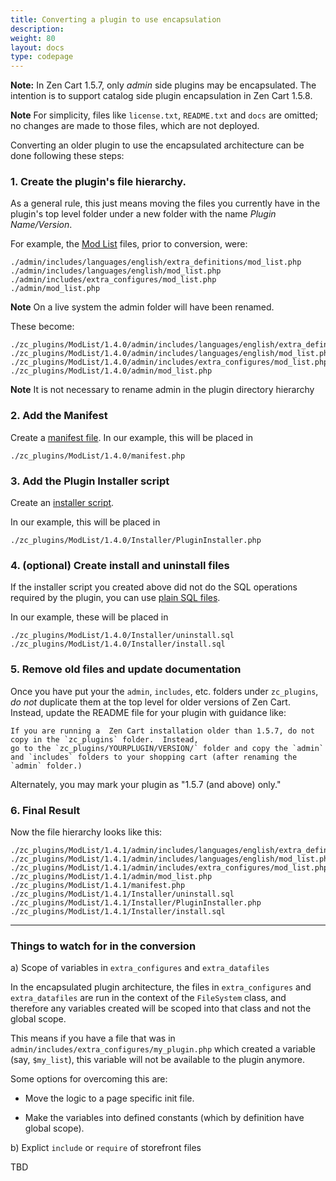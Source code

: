 ```yaml
---
title: Converting a plugin to use encapsulation
description:  
weight: 80
layout: docs
type: codepage
---
```


**Note:** In Zen Cart 1.5.7, only *admin* side plugins may be encapsulated.  The intention is to support catalog side plugin encapsulation in Zen Cart 1.5.8. 

**Note** For simplicity, files like `license.txt`, `README.txt` and `docs` are omitted; no changes are made to those files, which are not deployed. 

Converting an older plugin to use the encapsulated architecture can be done 
following these steps: 

### 1. Create the plugin's file hierarchy. 

As a general rule, this just means moving the files you currently have in the 
plugin's top level folder under a new folder with the name 
<i>Plugin Name/Version</i>. 

For example, the [Mod List](https://www.zen-cart.com/downloads.php?do=file&id=2039) files, prior to conversion, were: 

```
./admin/includes/languages/english/extra_definitions/mod_list.php
./admin/includes/languages/english/mod_list.php
./admin/includes/extra_configures/mod_list.php
./admin/mod_list.php
```
**Note** On a live system the admin folder will have been renamed.

These become: 

```
./zc_plugins/ModList/1.4.0/admin/includes/languages/english/extra_definitions/mod_list.php
./zc_plugins/ModList/1.4.0/admin/includes/languages/english/mod_list.php
./zc_plugins/ModList/1.4.0/admin/includes/extra_configures/mod_list.php
./zc_plugins/ModList/1.4.0/admin/mod_list.php
```
**Note** It is not necessary to rename admin in the plugin directory hierarchy 

### 2. Add the Manifest 

Create a [manifest file](/dev/plugins/encapsulated_plugins/manifests/). In our example, this will be placed in 

```
./zc_plugins/ModList/1.4.0/manifest.php
```


### 3. Add the Plugin Installer script 

Create an [installer script](/dev/plugins/encapsulated_plugins/installer_classes/). 

In our example, this will be placed in 

```
./zc_plugins/ModList/1.4.0/Installer/PluginInstaller.php
```

### 4. (optional) Create install and uninstall files 

If the installer script you created above did not do the SQL operations 
required by the plugin, you can use [plain SQL files](/dev/plugins/encapsulated_plugins/sql_installation/).  

In our example, these will be placed in 

```
./zc_plugins/ModList/1.4.0/Installer/uninstall.sql
./zc_plugins/ModList/1.4.0/Installer/install.sql
```

### 5. Remove old files and update documentation 

Once you have put your the `admin`, `includes`, etc. folders under `zc_plugins`, *do not* duplicate them at the top level for older versions of Zen Cart. 
Instead, update the README file for your plugin with guidance like: 

```
If you are running a  Zen Cart installation older than 1.5.7, do not copy in the `zc_plugins` folder.  Instead, 
go to the `zc_plugins/YOURPLUGIN/VERSION/` folder and copy the `admin` and `includes` folders to your shopping cart (after renaming the `admin` folder.)
```
Alternately, you may mark your plugin as "1.5.7 (and above) only."

### 6. Final Result 

Now the file hierarchy looks  like this: 

```
./zc_plugins/ModList/1.4.1/admin/includes/languages/english/extra_definitions/mod_list.php
./zc_plugins/ModList/1.4.1/admin/includes/languages/english/mod_list.php
./zc_plugins/ModList/1.4.1/admin/includes/extra_configures/mod_list.php
./zc_plugins/ModList/1.4.1/admin/mod_list.php
./zc_plugins/ModList/1.4.1/manifest.php
./zc_plugins/ModList/1.4.1/Installer/uninstall.sql
./zc_plugins/ModList/1.4.1/Installer/PluginInstaller.php
./zc_plugins/ModList/1.4.1/Installer/install.sql
```

<hr>

### Things to watch for in the conversion 

a) Scope of variables in `extra_configures` and `extra_datafiles`

In the encapsulated plugin architecture, 
the files in `extra_configures` and `extra_datafiles` are run in the 
context of  the `FileSystem` class, 
and therefore any variables created will be scoped into that class and not the global scope.

This means if you have a file that was in `admin/includes/extra_configures/my_plugin.php` which created a variable (say, `$my_list`), this variable will not be available to the plugin anymore.  

Some options for overcoming this are: 

- Move the logic to a page specific init file. 

- Make the variables into defined constants (which by definition have global scope). 

b) Explict `include` or `require` of storefront files 

TBD 
